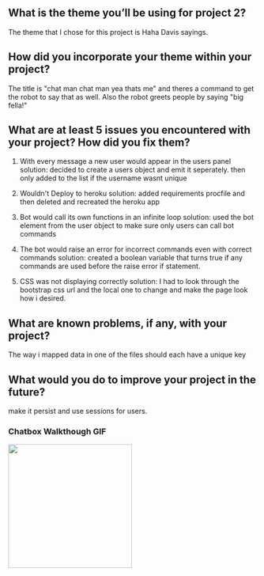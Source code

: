 ## What is the theme you’ll be using for project 2? 
The theme that I chose for this project is Haha Davis sayings.

## How did you incorporate your theme within your project? 
The title is "chat man chat man yea thats me" and theres a command to get the robot to say that as well. Also the robot greets people by saying "big fella!"

## What are at least 5 issues you encountered with your project? How did you fix them? 
1. With every message a new user would appear in the users panel
  solution: decided to create a users object and emit it seperately. then only added to the list if the username wasnt unique
  
2. Wouldn't Deploy to heroku
  solution: added requirements procfile and then deleted and recreated the heroku app
  
3. Bot would call its own functions in an infinite loop
  solution: used the bot element from the user object to make sure only users can call bot commands

4. The bot would raise an error for incorrect commands even with correct commands
  solution: created a boolean variable that turns true if any commands are used before the raise error if statement.
 
5. CSS was not displaying correctly
  solution: I had to look through the bootstrap css url and the local one to change and make the page look how i desired.

## What are known problems, if any, with your project?
The way i mapped data in one of the files should each have a unique key

## What would you do to improve your project in the future?
make it persist and use sessions for users.

### Chatbox Walkthough GIF

<img src="http://g.recordit.co/PQ6HBQTgZt.gif" width=250><br>
